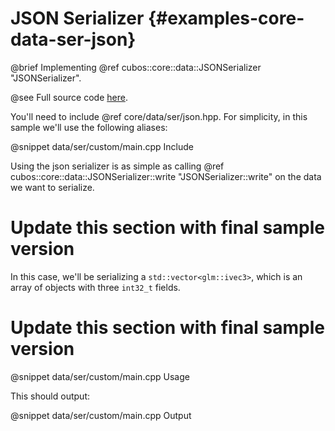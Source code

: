 # JSON Serializer {#examples-core-data-ser-json}

@brief Implementing @ref cubos::core::data::JSONSerializer "JSONSerializer".

@see Full source code [here](https://github.com/GameDevTecnico/cubos/tree/main/core/samples/data/ser/json).

You'll need to include 
@ref core/data/ser/json.hpp. For simplicity, in this sample we'll use
the following aliases:

@snippet data/ser/custom/main.cpp Include

Using the json serializer is as simple as calling @ref
cubos::core::data::JSONSerializer::write "JSONSerializer::write" on the data we want to
serialize.

# Update this section with final sample version

In this case, we'll be serializing a `std::vector<glm::ivec3>`, which is
an array of objects with three `int32_t` fields.

# Update this section with final sample version

@snippet data/ser/custom/main.cpp Usage

This should output:

@snippet data/ser/custom/main.cpp Output
